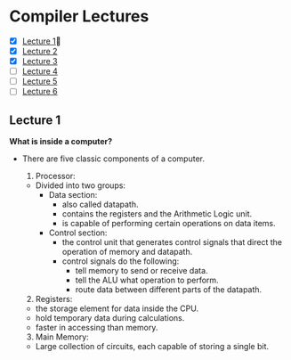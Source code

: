# Compiler Lectures

- [x] [Lecture 1](#lecture-1):construction:
- [x] [Lecture 2](#lecture-2)
- [x] [Lecture 3](#lecture-3)
- [ ] [Lecture 4](#lecture-4)
- [ ] [Lecture 5](#lecture-5)
- [ ] [Lecture 6](#lecture-6)

## Lecture 1

**What is inside a computer?**
- There are five classic components of a computer.
  1. Processor:
    * Divided into two groups:
      - Data section:
          * also called datapath.
          * contains the registers and the Arithmetic Logic unit.
          * is capable of performing certain operations on data items.
      - Control section:
          * the control unit that generates control signals that direct the operation of memory and datapath.
          * control signals do the following:
            - tell memory to send or receive data.
            - tell the ALU what operation to perform.
            - route data between different parts of the datapath.

  2. Registers:
    * the storage element for data inside the CPU.
    * hold temporary data during calculations.
    * faster in accessing than memory.

  3. Main Memory:
    * Large collection of circuits, each capable of storing a single bit.
